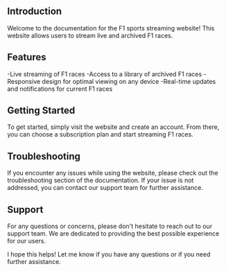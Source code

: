 ## Introduction

Welcome to the documentation for the F1 sports streaming website! This website allows users to stream live and archived F1 races.

## Features

-Live streaming of F1 races
-Access to a library of archived F1 races
-Responsive design for optimal viewing on any device
-Real-time updates and notifications for current F1 races

## Getting Started

To get started, simply visit the website and create an account. From there, you can choose a subscription plan and start streaming F1 races.

## Troubleshooting

If you encounter any issues while using the website, please check out the troubleshooting section of the documentation. If your issue is not addressed, you can contact our support team for further assistance.

## Support

For any questions or concerns, please don't hesitate to reach out to our support team. We are dedicated to providing the best possible experience for our users.

I hope this helps! Let me know if you have any questions or if you need further assistance.